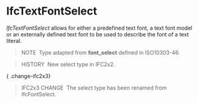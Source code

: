 IfcTextFontSelect
=================

_IfcTextFontSelect_ allows for either a predefined text font, a text font model or an externally defined text font to be used to describe the font of a text literal.

> NOTE&nbsp; Type adapted from **font_select** defined in ISO10303-46.

> HISTORY&nbsp; New select type in IFC2x2.

{ .change-ifc2x3}
> IFC2x3 CHANGE&nbsp; The select type has been renamed from IfcFontSelect.
